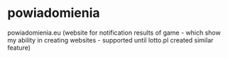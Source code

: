 # powiadomienia
powiadomienia.eu (website for notification results of game - which show my ability in creating websites - supported until lotto.pl created similar feature)
